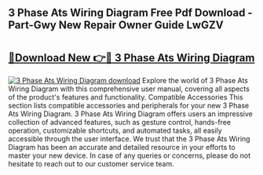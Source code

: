 ## 3 Phase Ats Wiring Diagram Free Pdf Download - Part-Gwy New Repair Owner Guide LwGZV

# <h2><a href="http://dftu81.blite.top/?on=3+Phase+Ats+Wiring+Diagram">🔗Download New 👉🔴 3 Phase Ats Wiring Diagram</a></h2>

[![3 Phase Ats Wiring Diagram download](https://i.imgur.com/lujVjoI.png)](http://dftu81.blite.top/?on=3+Phase+Ats+Wiring+Diagram)
Explore the world of 3 Phase Ats Wiring Diagram with this comprehensive user manual, covering all aspects of the product's features and functionality. Compatible Accessories This section lists compatible accessories and peripherals for your new 3 Phase Ats Wiring Diagram. 3 Phase Ats Wiring Diagram offers users an impressive collection of advanced features, such as gesture control, hands-free operation, customizable shortcuts, and automated tasks, all easily accessible through the user interface. We trust that the 3 Phase Ats Wiring Diagram has been an accurate and detailed resource in your efforts to master your new device. In case of any queries or concerns, please do not hesitate to reach out to our customer service team.
